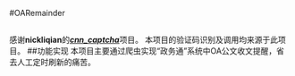 #OARemainder
##
感谢**nickliqian**的[***cnn_captcha***](https://github.com/nickliqian/cnn_captcha.git)项目。
本项目的验证码识别及调用均来源于此项目。
##功能实现
本项目主要通过爬虫实现“政务通”系统中OA公文收文提醒，省去人工定时刷新的痛苦。
